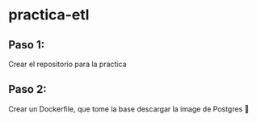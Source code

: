 # practica-etl

## Paso 1: 
Crear el repositorio para la practica

## Paso 2:
Crear un Dockerfile, que tome la base descargar la image de Postgres 🐘
